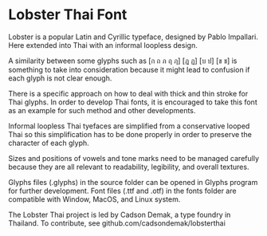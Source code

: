 # Lobster Thai Font

Lobster is a popular Latin and Cyrillic typeface, designed by Pablo Impallari. Here extended into Thai with an informal loopless design.

A similarity between some glyphs such as [ก ถ ภ ฤ ฦ] [ฎ ฏ] [บ ป] [ข ช] is something to take into consideration because it might lead to confusion if each glyph is not clear enough.

There is a specific approach on how to deal with thick and thin stroke for Thai glyphs. In order to develop Thai fonts, it is encouraged to take this font as an example for such method and other developments.

Informal loopless Thai tyefaces are simplified from a conservative looped Thai so this simplification has to be done properly in order to preserve the character of each glyph.

Sizes and positions of vowels and tone marks need to be managed carefully because they are all relevant to readability, legibility, and overall textures.

Glyphs files (.glyphs) in the source folder can be opened in Glyphs program for further development.
Font files (.ttf and .otf) in the fonts folder are compatible with Window, MacOS, and Linux system.

The Lobster Thai project is led by Cadson Demak, a type foundry in Thailand. To contribute, see github.com/cadsondemak/lobsterthai
